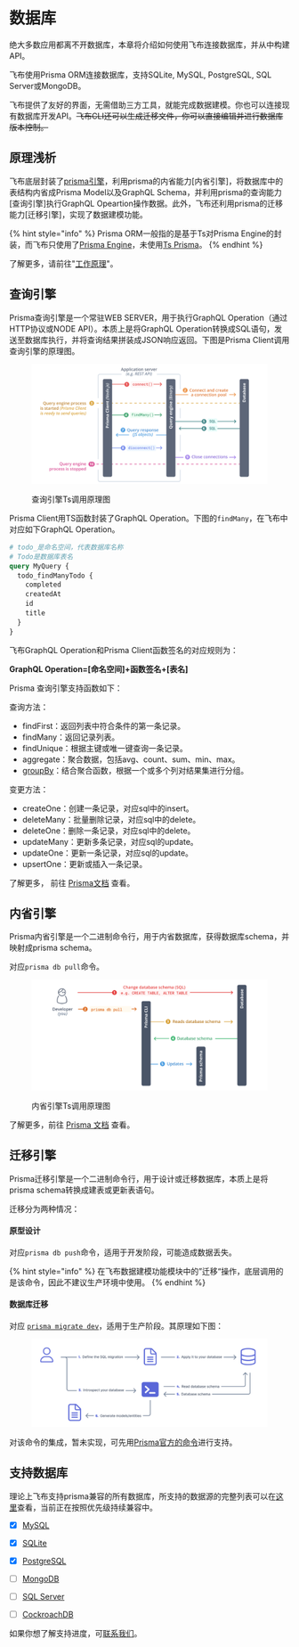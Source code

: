 # 数据库

绝大多数应用都离不开数据库，本章将介绍如何使用飞布连接数据库，并从中构建API。

飞布使用Prisma ORM连接数据库，支持SQLite, MySQL, PostgreSQL, SQL Server或MongoDB。

飞布提供了友好的界面，无需借助三方工具，就能完成数据建模。你也可以连接现有数据库开发API。~~飞布CLI还可以生成迁移文件，你可以直接编辑并进行数据库版本控制。~~

## 原理浅析

飞布底层封装了[prisma引擎](https://github.com/prisma/prisma-engines)，利用prisma的内省能力\[内省引擎]，将数据库中的表结构内省成Prisma Model以及GraphQL Schema，并利用prisma的查询能力\[查询引擎]执行GraphQL Opeartion操作数据。此外，飞布还利用prisma的迁移能力\[迁移引擎]，实现了数据建模功能。

{% hint style="info" %}
Prisma ORM一般指的是基于Ts对Prisma Engine的封装，而飞布只使用了[Prisma  Engine](https://github.com/prisma/prisma-engines)，未使用[Ts Prisma](https://github.com/prisma/prisma)。
{% endhint %}

了解更多，请前往"[工作原理](../../../kuai-su-ru-men/gong-zuo-yuan-li.md)"。

## 查询引擎

Prisma查询引擎是一个常驻WEB SERVER，用于执行GraphQL Operation（通过HTTP协议或NODE API）。本质上是将GraphQL Operation转换成SQL语句，发送至数据库执行，并将查询结果拼装成JSON响应返回。下图是Prisma Client调用查询引擎的原理图。

<figure><img src="../../../.gitbook/assets/image (2) (3).png" alt=""><figcaption><p>查询引擎Ts调用原理图</p></figcaption></figure>

Prisma Client用TS函数封装了GraphQL Operation。下图的`findMany`，在飞布中对应如下GraphQL Operation。

```graphql
# todo_是命名空间，代表数据库名称
# Todo是数据库表名
query MyQuery {
  todo_findManyTodo {
    completed
    createdAt
    id
    title
  }
}
```

飞布GraphQL Operation和Prisma Client函数签名的对应规则为：

**GraphQL Operation=\[命名空间]+函数签名+\[表名]**

Prisma 查询引擎支持函数如下：

查询方法：

* findFirst：返回列表中符合条件的第一条记录。
* findMany：返回记录列表。
* findUnique：根据主键或唯一键查询一条记录。
* aggregate：聚合数据，包括avg、count、sum、min、max。
* [groupBy](https://www.prisma.io/docs/concepts/components/prisma-client/aggregation-grouping-summarizing#groupby-and-ordering)：结合聚合函数，根据一个或多个列对结果集进行分组。

变更方法：

* createOne：创建一条记录，对应sql中的insert。
* deleteMany：批量删除记录，对应sql中的delete。
* deleteOne：删除一条记录，对应sql中的delete。
* updateMany：更新多条记录，对应sql的update。
* updateOne：更新一条记录，对应sql的update。
* upsertOne：更新或插入一条记录。

了解更多， 前往 [Prisma文档](https://www.prisma.io/docs/reference/api-reference/prisma-client-reference#findunique) 查看。

## 内省引擎

Prisma内省引擎是一个二进制命令行，用于内省数据库，获得数据库schema，并映射成prisma schema。

对应`prisma db pull`命令。

<figure><img src="../../../.gitbook/assets/image (6).png" alt=""><figcaption><p>内省引擎Ts调用原理图</p></figcaption></figure>

了解更多，前往 [Prisma 文档](https://www.prisma.io/docs/concepts/components/introspection) 查看。

## 迁移引擎

Prisma迁移引擎是一个二进制命令行，用于设计或迁移数据库，本质上是将prisma schema转换成建表或更新表语句。

迁移分为两种情况：

#### 原型设计

对应`prisma db push`命令，适用于开发阶段，可能造成数据丢失。

{% hint style="info" %}
在飞布数据建模功能模块中的”迁移“操作，底层调用的是该命令，因此不建议生产环境中使用。
{% endhint %}

#### 数据库迁移

对应 [`prisma migrate dev`](https://www.prisma.io/docs/concepts/components/prisma-migrate/mental-model#track-your-migration-history-with-prisma-migrate-dev)，适用于生产阶段。其原理如下图：

<figure><img src="../../../.gitbook/assets/image (40).png" alt=""><figcaption></figcaption></figure>

对该命令的集成，暂未实现，可先用[Prisma官方的命令](https://www.prisma.io/docs/concepts/components/prisma-migrate/migrate-development-production)进行支持。

## 支持数据库

理论上飞布支持prisma兼容的所有数据库，所支持的数据源的完整列表可以在[这里](https://www.prisma.io/docs/concepts/database-connectors/mysql)查看，当前正在按照优先级持续兼容中。

* [x] [MySQL](https://www.prisma.io/docs/concepts/database-connectors/mysql)
* [x] [SQLite](https://www.prisma.io/docs/concepts/database-connectors/sqlite)
* [x] [PostgreSQL](https://www.prisma.io/docs/concepts/database-connectors/postgresql)
* [ ] [MongoDB](https://www.prisma.io/docs/concepts/database-connectors/mongodb)
* [ ] [SQL Server](https://www.prisma.io/docs/concepts/database-connectors/sql-server)
* [ ] [CockroachDB](https://www.prisma.io/docs/concepts/database-connectors/cockroachdb)



如果你想了解支持进度，可[联系我们](https://github.com/fireboomio/product-manual/discussions/1)。

